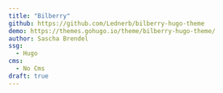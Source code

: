 ```yaml
---
title: "Bilberry"
github: https://github.com/Lednerb/bilberry-hugo-theme
demo: https://themes.gohugo.io/theme/bilberry-hugo-theme/
author: Sascha Brendel
ssg:
  - Hugo
cms:
  - No Cms
draft: true
---
```

